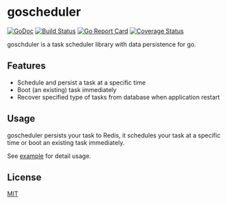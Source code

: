# goscheduler

[![GoDoc](https://godoc.org/github.com/changkun/goscheduler?status.svg)](https://godoc.org/github.com/changkun/goscheduler) [![Build Status](https://travis-ci.org/changkun/goscheduler.svg?branch=master)](https://travis-ci.org/changkun/goscheduler) [![Go Report Card](https://goreportcard.com/badge/github.com/changkun/goscheduler)](https://goreportcard.com/report/github.com/changkun/goscheduler) [![Coverage Status](https://coveralls.io/repos/github/changkun/goscheduler/badge.svg?branch=master)](https://coveralls.io/github/changkun/goscheduler?branch=master)

goschduler is a task scheduler library with data persistence for go.

## Features

- Schedule and persist a task at a specific time
- Boot (an existing) task immediately
- Recover specified type of tasks from database when application restart

## Usage

goscheduler persists your task to Redis, it schedules your task at a specific time
or boot an existing task immediately.

See [example](./example/main.go) for detail usage.

## License

[MIT](./LICENSE)